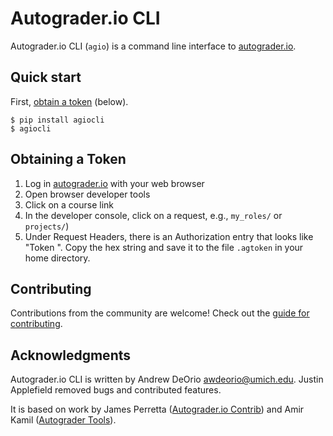 Autograder.io CLI
=================

Autograder.io CLI (`agio`) is a command line interface to [autograder.io](https://autograder.io).


## Quick start
First, [obtain a token](#obtaining-a-token) (below).

```console
$ pip install agiocli
$ agiocli
```

## Obtaining a Token
1. Log in [autograder.io](https://autograder.io/) with your web browser
2. Open browser developer tools
3. Click on a course link
4. In the developer console, click on a request, e.g., `my_roles/` or `projects/`)
5. Under Request Headers, there is an Authorization entry that looks like "Token ". Copy the hex string and save it to the file `.agtoken` in your home
directory.

## Contributing
Contributions from the community are welcome! Check out the [guide for contributing](CONTRIBUTING.md).

## Acknowledgments
Autograder.io CLI is written by Andrew DeOrio <awdeorio@umich.edu>.  Justin Applefield removed bugs and contributed features.

It is based on work by James Perretta ([Autograder.io Contrib](https://github.com/eecs-autograder/autograder-contrib)) and Amir Kamil ([Autograder Tools](https://gitlab.eecs.umich.edu/akamil/autograder-tools/)).
